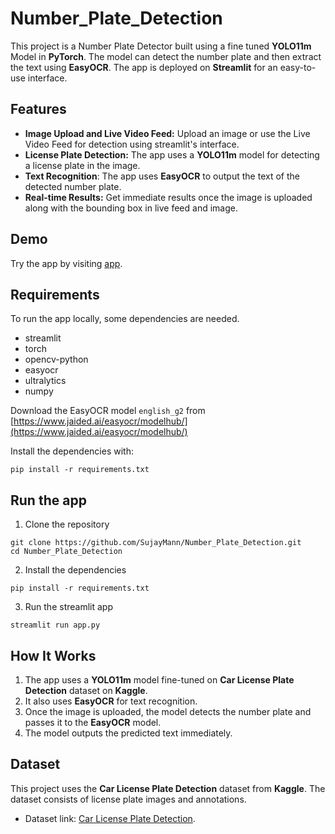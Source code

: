# Number_Plate_Detection

This project is a Number Plate Detector built using a fine tuned **YOLO11m** Model in **PyTorch**. The model can detect the number plate and then extract the text using **EasyOCR**. The app is deployed on **Streamlit** for an easy-to-use interface.
## Features

* **Image Upload and Live Video Feed:** Upload an image or use the Live Video Feed for detection using streamlit's interface.
* **License Plate Detection:** The app uses a **YOLO11m** model for detecting a license plate in the image.
* **Text Recognition**: The app uses **EasyOCR** to output the text of the detected number plate.
* **Real-time Results:** Get immediate results once the image is uploaded along with the bounding box in live feed and image.

## Demo

Try the app by visiting [app](https://number-plate-detection-sm.streamlit.app/).

## Requirements

To run the app locally, some dependencies are needed.
* streamlit
* torch
* opencv-python
* easyocr
* ultralytics
* numpy

Download the EasyOCR model `english_g2` from [https://www.jaided.ai/easyocr/modelhub/](https://www.jaided.ai/easyocr/modelhub/)

Install the dependencies with:
```
pip install -r requirements.txt
```

## Run the app

1. Clone the repository
```
git clone https://github.com/SujayMann/Number_Plate_Detection.git
cd Number_Plate_Detection
```
2. Install the dependencies
```
pip install -r requirements.txt
```
3. Run the streamlit app
```
streamlit run app.py
```

## How It Works

1. The app uses a **YOLO11m** model fine-tuned on **Car License Plate Detection** dataset on **Kaggle**.
2. It also uses **EasyOCR** for text recognition.
3. Once the image is uploaded, the model detects the number plate and passes it to the **EasyOCR** model.
4. The model outputs the predicted text immediately.

## Dataset

This project uses the **Car License Plate Detection** dataset from **Kaggle**. The dataset consists of license plate images and annotations.
* Dataset link: [Car License Plate Detection](https://www.kaggle.com/datasets/andrewmvd/car-plate-detection).
